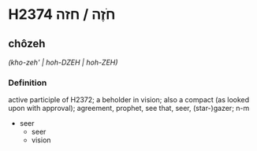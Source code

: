 # H2374 חֹזֶה / חזה

## chôzeh

_(kho-zeh' | hoh-DZEH | hoh-ZEH)_

### Definition

active participle of H2372; a beholder in vision; also a compact (as looked upon with approval); agreement, prophet, see that, seer, (star-)gazer; n-m

- seer
  - seer
  - vision
